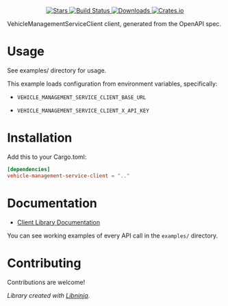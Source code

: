 <div id="top"></div>

<p align="center">
    <a href="https://github.com//stargazers">
        <img src="https://img.shields.io/github/stars/.svg?style=flat-square" alt="Stars" />
    </a>
    <a href="https://github.com//actions">
        <img src="https://img.shields.io/github/actions/workflow//ci.yaml?style=flat-square" alt="Build Status" />
    </a>
    
<a href="https://crates.io/crates/vehicle-management-service-client">
    <img src="https://img.shields.io/crates/d/vehicle-management-service-client?style=flat-square" alt="Downloads" />
</a>
<a href="https://crates.io/crates/vehicle-management-service-client">
    <img src="https://img.shields.io/crates/v/vehicle-management-service-client?style=flat-square" alt="Crates.io" />
</a>

</p>

VehicleManagementServiceClient client, generated from the OpenAPI spec.

# Usage

See examples/ directory for usage.

This example loads configuration from environment variables, specifically:

* `VEHICLE_MANAGEMENT_SERVICE_CLIENT_BASE_URL`

* `VEHICLE_MANAGEMENT_SERVICE_CLIENT_X_API_KEY`



# Installation

Add this to your Cargo.toml:

```toml
[dependencies]
vehicle-management-service-client = ".."
```


# Documentation



* [Client Library Documentation](https://docs.rs/vehicle-management-service-client)


You can see working examples of every API call in the `examples/` directory.

# Contributing

Contributions are welcome!

*Library created with [Libninja](https://www.libninja.com).*